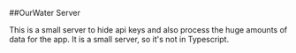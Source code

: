 ##OurWater Server

This is a small server to hide api keys and also process the huge amounts of data for the app. It is a small server, so it's not in Typescript.

